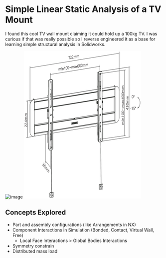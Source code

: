 # Simple Linear Static Analysis of a TV Mount
I found this cool TV wall mount claiming it could hold up a 100kg TV. I was curious if that was really possible so I reverse engineered it as a base for learning simple structural analysis in Solidworks.

<img width="375" height="471" alt="image" src="https://github.com/user-attachments/assets/12f1d188-2a7f-4f34-a339-e5b03e6a15d3" /> <img width="375" height="471" alt="image" src="https://github.com/mgrzb451/solidworks-fea-static-tv_mount/blob/main/Uchwyt-ONE-FOR-ALL-do-TV-42-100-cali-WM5620-Czarny-8.jpg" />

## Concepts Explored
* Part and assembly configurations (like Arrangements in NX)
* Component Interactions in Simulation (Bonded, Contact, Virtual Wall, Free)
    * Local Face Interactions > Global Bodies Interactions
* Symmetry constrain
* Distributed mass load
